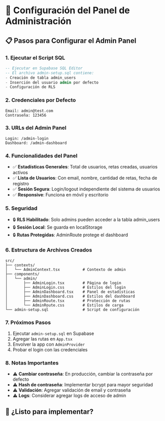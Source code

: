 # 🔐 Configuración del Panel de Administración

## 📋 Pasos para Configurar el Admin Panel

### 1. **Ejecutar el Script SQL**

```sql
-- Ejecutar en Supabase SQL Editor
-- El archivo admin-setup.sql contiene:
- Creación de tabla admin_users
- Inserción del usuario admin por defecto
- Configuración de RLS
```

### 2. **Credenciales por Defecto**

```
Email: admin@test.com
Contraseña: 123456
```

### 3. **URLs del Admin Panel**

```
Login: /admin-login
Dashboard: /admin-dashboard
```

### 4. **Funcionalidades del Panel**

- ✅ **Estadísticas Generales**: Total de usuarios, retas creadas, usuarios activos
- ✅ **Lista de Usuarios**: Con email, nombre, cantidad de retas, fecha de registro
- ✅ **Sesión Segura**: Login/logout independiente del sistema de usuarios
- ✅ **Responsive**: Funciona en móvil y escritorio

### 5. **Seguridad**

- 🔒 **RLS Habilitado**: Solo admins pueden acceder a la tabla admin_users
- 🔒 **Sesión Local**: Se guarda en localStorage
- 🔒 **Rutas Protegidas**: AdminRoute protege el dashboard

### 6. **Estructura de Archivos Creados**

```
src/
├── contexts/
│   └── AdminContext.tsx          # Contexto de admin
├── components/
│   └── admin/
│       ├── AdminLogin.tsx        # Página de login
│       ├── AdminLogin.css        # Estilos del login
│       ├── AdminDashboard.tsx    # Panel de estadísticas
│       ├── AdminDashboard.css    # Estilos del dashboard
│       ├── AdminRoute.tsx        # Protección de rutas
│       └── AdminRoute.css        # Estilos de carga
└── admin-setup.sql               # Script de configuración
```

### 7. **Próximos Pasos**

1. Ejecutar `admin-setup.sql` en Supabase
2. Agregar las rutas en `App.tsx`
3. Envolver la app con `AdminProvider`
4. Probar el login con las credenciales

### 8. **Notas Importantes**

- ⚠️ **Cambiar contraseña**: En producción, cambiar la contraseña por defecto
- ⚠️ **Hash de contraseña**: Implementar bcrypt para mayor seguridad
- ⚠️ **Validación**: Agregar validación de email y contraseña
- ⚠️ **Logs**: Considerar agregar logs de acceso de admin

## 🚀 **¿Listo para implementar?**
